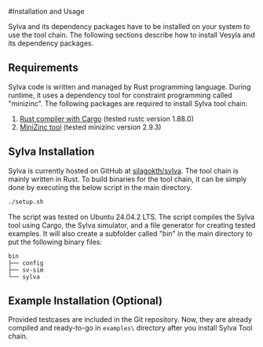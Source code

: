 #Installation and Usage

Sylva and its dependency packages have to be installed on your system to use the tool chain. The following sections describe how to install Vesyla and its dependency packages.

## Requirements

Sylva code is written and managed by Rust programming language. During runtime, it uses a dependency tool for constraint programming called "minizinc". The following packages are required to install Sylva tool chain:

1. [Rust compiler with Cargo](https://www.rust-lang.org/) (tested rustc version 1.88.0) 
2. [MiniZinc tool](https://www.minizinc.org/) (tested minizinc version 2.9.3)


## Sylva Installation

Sylva is currently hosted on GitHub at [silagokth/sylva](https://github.com/silagokth/sylva). The tool chain is mainly written in Rust. To build binaries for the tool chain, it can be simply done by executing the below script in the main directory.

```bash
./setup.sh
```

The script was tested on Ubuntu 24.04.2 LTS. The script compiles the Sylva tool using Cargo, the Sylva simulator, and a file generator for creating tested examples. It will also create a subfolder called "bin" in the main directory to put the following binary files:

```
bin
├── config
├── sv-sim
└── sylva
```

## Example Installation (Optional)

Provided testcases are included in the Git repository. Now, they are already compiled and ready-to-go in ```examples\``` directory after you install Sylva Tool chain.
